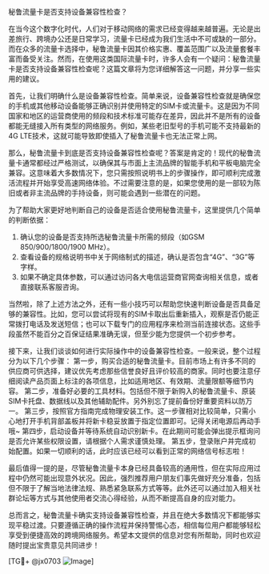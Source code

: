 秘鲁流量卡是否支持设备兼容性检查？

在当今这个数字化时代，人们对于移动网络的需求已经变得越来越普遍。无论是出差旅行、跨境办公还是日常学习，流量卡已经成为我们生活中不可或缺的一部分。而在众多的流量卡选择中，秘鲁流量卡因其价格实惠、覆盖范围广以及流量套餐丰富而备受关注。然而，在使用这类国际流量卡时，许多人会有一个疑问：秘鲁流量卡是否支持设备兼容性检查呢？这篇文章将为您详细解答这一问题，并分享一些实用的建议。

首先，让我们明确什么是设备兼容性检查。简单来说，设备兼容性检查就是确保您的手机或其他移动设备能够正确识别并使用特定的SIM卡或流量卡。这是因为不同国家和地区的运营商使用的频段和技术标准可能存在差异，因此并不是所有的设备都能无缝接入所有类型的网络服务。例如，某些老旧型号的手机可能不支持最新的4G LTE技术，这就可能导致即使插入了秘鲁流量卡也无法正常上网。

那么，秘鲁流量卡到底是否支持设备兼容性检查呢？答案是肯定的！现代的秘鲁流量卡通常都经过严格测试，以确保其与市面上主流品牌的智能手机和平板电脑完全兼容。这意味着大多数情况下，您只需按照说明书上的步骤操作，即可顺利完成激活流程并开始享受高速网络体验。不过需要注意的是，如果您使用的是一部较为陈旧或者非主流品牌的手持设备，则可能会遇到一些潜在的问题。

为了帮助大家更好地判断自己的设备是否适合使用秘鲁流量卡，这里提供几个简单的判断依据：
1. 确认您的设备是否支持所选秘鲁流量卡所需的频段（如GSM 850/900/1800/1900 MHz）。
2. 查看设备的规格说明书中关于网络制式的描述，确认是否包含“4G”、“3G”等字样。
3. 如果不确定具体参数，可以通过访问各大电信运营商官网查询相关信息，或者直接联系客服咨询。

当然啦，除了上述方法之外，还有一些小技巧可以帮助您快速判断设备是否具备足够的兼容性。比如，您可以尝试将现有的SIM卡取出后重新插入，观察是否仍能正常拨打电话及发送短信；也可以下载专门的应用程序来检测当前连接状态。这些手段虽然不能百分之百保证结果准确无误，但至少能为您提供一个初步参考。

接下来，让我们谈谈如何进行实际操作中的设备兼容性检查。一般来说，整个过程分为以下几个步骤：
第一步，购买合适的秘鲁流量卡。目前市场上有许多不同的供应商可供选择，建议优先考虑那些信誉良好且评价较高的商家。同时也要注意仔细阅读产品页面上标注的各项信息，比如适用地区、有效期、流量限额等细节内容。
第二步，准备好必要的工具材料。包括但不限于新购入的秘鲁流量卡、原装SIM卡托盘、数据线以及其他辅助配件。另外别忘了提前备份好重要资料以防万一。
第三步，按照官方指南完成物理安装工作。这一步骤相对比较简单，只需小心地打开手机背部盖板并将新卡稳妥放置于指定位置即可。记得关闭电源后再动手哦~
第四步，启动设备并等待系统自动识别新卡。在此期间可能会弹出提示框询问是否允许某些权限设置，请根据个人需求谨慎处理。
第五步，登录账户并完成初始配置。如果一切顺利的话，此时应该已经可以看到正常的网络信号标志啦！

最后值得一提的是，尽管秘鲁流量卡本身已经具备较高的通用性，但在实际应用过程中仍然可能出现意外状况。因此，强烈推荐用户朋友们事先做好充分准备，包括但不限于了解当地法律法规、熟悉紧急联系方式等等。此外还可以通过加入相关社群论坛等方式与其他使用者交流心得经验，从而不断提高自身的应对能力。

总而言之，秘鲁流量卡确实支持设备兼容性检查，并且在绝大多数情况下都能够实现平稳过渡。只要遵循正确的操作流程并保持警惕心态，相信每位用户都能够轻松享受到便捷高效的跨境网络服务。希望本文提供的信息对您有所帮助，同时也欢迎随时提出宝贵意见共同进步！

[TG💪+ @jx0703 ![Image](https://github.com/user-attachments/assets/dbca1d08-cadb-493c-b0ec-ad6f7a83f270)]